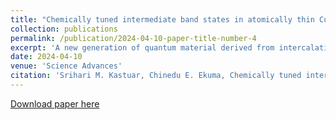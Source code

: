 ```yaml
---
title: "Chemically tuned intermediate band states in atomically thin Cu$_x$GeSe/SnS quantum material for photovoltaic applications"
collection: publications
permalink: /publication/2024-04-10-paper-title-number-4
excerpt: 'A new generation of quantum material derived from intercalating zerovalent atoms such as Cu into the intrinsic van der Waals gap at the interface of atomically thin two-dimensional GeSe/SnS heterostructure is designed, and their optoelectronic features are explored for next-generation photovoltaic applications. Advanced ab initio modeling reveals that many-body effects induce intermediate band (IB) states, with subband gaps (~0.78 and 1.26 electron volts) ideal for next-generation solar devices, which promise efficiency greater than the Shockley-Queisser limit of ~32%. The charge carriers across the heterojunction are both energetically and spontaneously spatially confined, reducing nonradiative recombination and boosting quantum efficiency. Using this IB material in a solar cell prototype enhances absorption and carrier generation in the near-infrared to visible light range. Tuning the active layer’s thickness increases optical activity at wavelengths greater than 600 nm, achieving ~190% external quantum efficiency over a broad solar wavelength range, underscoring its potential in advanced photovoltaic technology.'
date: 2024-04-10
venue: 'Science Advances'
citation: 'Srihari M. Kastuar, Chinedu E. Ekuma, Chemically tuned intermediate band states in atomically thin CuxGeSe/SnS quantum material for photovoltaic applications. Sci. Adv. 10, eadl6752(2024). DOI: 10.1126/sciadv.adl6752'
---
```


[Download paper here](10.1126/sciadv.adl6752)
